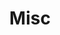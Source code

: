 ---
layout: page
title: Misc
nav: true
nav_order: 8
dropdown: true
children:
    - title: publications
      permalink: /publications/
    # - title: divider
    - title: projects
      permalink: /projects/
    # - title: divider
    - title: blog
      permalink: /blog/
    - title: teaching
      permalink: /teaching/
    - title: repositories
      permalink: /repositories/
    - title: publications
      permalink: /publications/
    - title: projects
      permalink: /projects/
    - title: blog
      permalink: /blog/
---